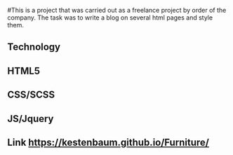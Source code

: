 #This is a project that was carried out as a freelance project by order of the company. The task was to write a blog on several html pages and style them.

## Technology
## HTML5
## CSS/SCSS
## JS/Jquery

## Link  https://kestenbaum.github.io/Furniture/
